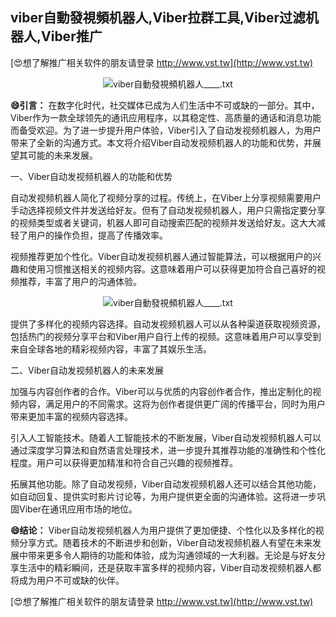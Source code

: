 ## **viber自動發視頻机器人,Viber拉群工具,Viber过滤机器人,Viber推广**

[😍想了解推广相关软件的朋友请登录 http://www.vst.tw](http://www.vst.tw)

 <center><img src="https://vst.tw/MP4/tuiguang/png/3.png" alt="viber自動發視頻机器人____.txt"></center>

**😄引言：**
在数字化时代，社交媒体已成为人们生活中不可或缺的一部分。其中，Viber作为一款全球领先的通讯应用程序，以其稳定性、高质量的通话和消息功能而备受欢迎。为了进一步提升用户体验，Viber引入了自动发视频机器人，为用户带来了全新的沟通方式。本文将介绍Viber自动发视频机器人的功能和优势，并展望其可能的未来发展。

一、Viber自动发视频机器人的功能和优势

自动发视频机器人简化了视频分享的过程。传统上，在Viber上分享视频需要用户手动选择视频文件并发送给好友。但有了自动发视频机器人，用户只需指定要分享的视频类型或者关键词，机器人即可自动搜索匹配的视频并发送给好友。这大大减轻了用户的操作负担，提高了传播效率。

视频推荐更加个性化。Viber自动发视频机器人通过智能算法，可以根据用户的兴趣和使用习惯推送相关的视频内容。这意味着用户可以获得更加符合自己喜好的视频推荐，丰富了用户的沟通体验。

 <center><img src="https://vst.tw/MP4/tuiguang/png/5.png" alt="viber自動發視頻机器人____.txt"></center>

提供了多样化的视频内容选择。自动发视频机器人可以从各种渠道获取视频资源，包括热门的视频分享平台和Viber用户自行上传的视频。这意味着用户可以享受到来自全球各地的精彩视频内容，丰富了其娱乐生活。

二、Viber自动发视频机器人的未来发展

加强与内容创作者的合作。Viber可以与优质的内容创作者合作，推出定制化的视频内容，满足用户的不同需求。这将为创作者提供更广阔的传播平台，同时为用户带来更加丰富的视频内容选择。

引入人工智能技术。随着人工智能技术的不断发展，Viber自动发视频机器人可以通过深度学习算法和自然语言处理技术，进一步提升其推荐功能的准确性和个性化程度。用户可以获得更加精准和符合自己兴趣的视频推荐。

拓展其他功能。除了自动发视频，Viber自动发视频机器人还可以结合其他功能，如自动回复、提供实时影片讨论等，为用户提供更全面的沟通体验。这将进一步巩固Viber在通讯应用市场的地位。

**😄结论：**
Viber自动发视频机器人为用户提供了更加便捷、个性化以及多样化的视频分享方式。随着技术的不断进步和创新，Viber自动发视频机器人有望在未来发展中带来更多令人期待的功能和体验，成为沟通领域的一大利器。无论是与好友分享生活中的精彩瞬间，还是获取丰富多样的视频内容，Viber自动发视频机器人都将成为用户不可或缺的伙伴。

[😍想了解推广相关软件的朋友请登录 http://www.vst.tw](http://www.vst.tw)



